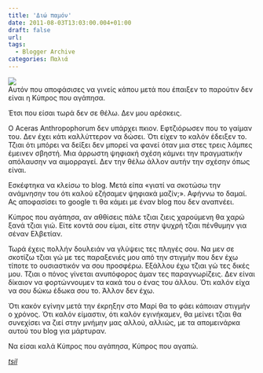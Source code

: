 ```yaml
---
title: 'Διώ παμόν'
date: 2011-08-03T13:03:00.004+01:00
draft: false
url: 
tags:
  - Blogger Archive
categories: Παλιά
---
```


[![](https://blogger.googleusercontent.com/img/b/R29vZ2xl/AVvXsEiVrjhMwG6KhEjRxDclYwU8ivBXyTXqkcecPn3uAnwjz5KF-PwJR5eN0E5mMcX6rhB_SDPWuaqfRXsu2JJhNDKCX-D3ewmSTxOoqGlK6Yv2tdyJS3MGQYBsHvW0_hxlrgvTswjp3f44P10/s320/kouzin.jpg)](https://blogger.googleusercontent.com/img/b/R29vZ2xl/AVvXsEiVrjhMwG6KhEjRxDclYwU8ivBXyTXqkcecPn3uAnwjz5KF-PwJR5eN0E5mMcX6rhB_SDPWuaqfRXsu2JJhNDKCX-D3ewmSTxOoqGlK6Yv2tdyJS3MGQYBsHvW0_hxlrgvTswjp3f44P10/s1600/kouzin.jpg)  
Αυτόν που αποφάσισες να γινείς κάπου μετά που έπαιξεν το παρούτιν δεν είναι η Κύπρος που αγάπησα.  
  
Έτσι που είσαι τωρά δεν σε θέλω. Δεν μου αρέσκεις.  
  
Ο Aceras Anthropophorum δεν υπάρχει πκιον. Εφτζιόρωσεν που το γαίμαν του. Δεν έχει κάτι καλλύττερον να δώσει. Ότι είχεν το καλόν έδειξεν το. Τζιαι ότι μπόρει να δείξει δεν μπορεί να φανεί όταν μια στες τρεις λάμπες έμεινεν σβηστή. Μια άρρωστη ψηφιακή σχέση κάμνει την πραγματικήν απόλαυσην να αιμορραγεί. Δεν την θέλω άλλον αυτήν την σχέσην όπως είναι.  
  
Εσκέφτηκα να κλείσω το blog. Μετά είπα «γιατί να σκοτώσω την ανάμνησην του ότι καλού εζήσαμεν ψηφιακά μαζίν;». Αφήννω το δαμαί. Ας αποφασίσει το google τι θα κάμει με έναν blog που δεν αναπνέει.  
  
Κύπρος που αγάπησα, αν αθθίσεις πάλε τζιαι ζιεις χαρούμενη θα χαρώ ξανά τζιαι γιώ. Είτε κοντά σου είμαι, είτε στην ψυχρή τζιαι πένθυμην για σέναν Ελβετίαν.  
  
Τωρά έχεις πολλήν δουλειάν να γλύψεις τες πληγές σου. Να μεν σε σκοτίζω τζιαι γώ με τες παραξενιές μου από την στιγμήν που δεν έχω τίποτε το ουσιαστικόν να σου προσφέρω. Εξάλλου έχω τζιαι γώ τες δικές μου. Τζιαι ο πόνος γίνεται ανυπόφορος άμαν τες παραγνωρίζεις. Δεν είναι δίκαιον να φορτώννουμεν τα κακά του ο ένας του άλλου. Ότι καλόν είχα να σου δώκω έδωκα σου το. Άλλον δεν έχω.  
  
Ότι κακόν εγίνην μετά την έκρηξην στο Μαρί θα το φάει κάποιαν στιγμήν ο χρόνος. Ότι καλόν είμαστιν, ότι καλόν εγινήκαμεν, θα μείνει τζιαι θα συνεχίσει να ζιεί στην μνήμην μας αλλού, αλλιώς, με τα απομεινάρκα αυτού του blog για μάρτυραν.  
  
Να είσαι καλά Κύπρος που αγάπησα, Κύπρος που αγαπώ.

_[tsil](http://www.youtube.com/results?search_query=Elina+Garanca&aq=f)_
